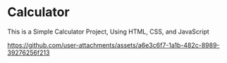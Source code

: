 # Calculator
This is a Simple Calculator Project, Using HTML, CSS, and JavaScript




https://github.com/user-attachments/assets/a6e3c6f7-1a1b-482c-8989-39276256f213

